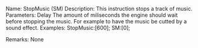 Name: StopMusic (SM)
Description: This instruction stops a track of music.
Parameters:
Delay
     The amount of miliseconds the engine should wait before stopping the music. For example to have the music be cutted by a sound effect.
Examples:
StopMusic:[600];
SM:[0];
 
Remarks:
None